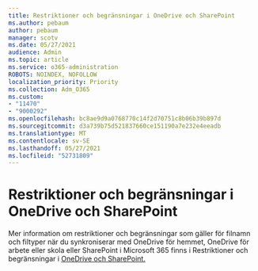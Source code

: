 ```yaml
---
title: Restriktioner och begränsningar i OneDrive och SharePoint
ms.author: pebaum
author: pebaum
manager: scotv
ms.date: 05/27/2021
audience: Admin
ms.topic: article
ms.service: o365-administration
ROBOTS: NOINDEX, NOFOLLOW
localization_priority: Priority
ms.collection: Adm_O365
ms.custom:
- "11470"
- "9000292"
ms.openlocfilehash: bc8ae9d9a0768770c14f2d70751c8b06b39b897d
ms.sourcegitcommit: d3a739b75d521837660ce151190a7e232e4eeadb
ms.translationtype: MT
ms.contentlocale: sv-SE
ms.lasthandoff: 05/27/2021
ms.locfileid: "52731809"
---
```

# <a name="restrictions-and-limitations-in-onedrive-and-sharepoint"></a>Restriktioner och begränsningar i OneDrive och SharePoint

Mer information om restriktioner och begränsningar som gäller för filnamn och filtyper när du synkroniserar med OneDrive för hemmet, OneDrive för arbete eller skola eller SharePoint i Microsoft 365 finns i Restriktioner och begränsningar i [OneDrive och SharePoint.](https://support.microsoft.com/office/restrictions-and-limitations-in-onedrive-and-sharepoint-64883a5d-228e-48f5-b3d2-eb39e07630fa)
